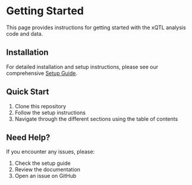 # Getting Started

This page provides instructions for getting started with the xQTL analysis code and data.

## Installation

For detailed installation and setup instructions, please see our comprehensive [Setup Guide](setting_up.md).

## Quick Start

1. Clone this repository
2. Follow the setup instructions
3. Navigate through the different sections using the table of contents

## Need Help?

If you encounter any issues, please:
1. Check the setup guide
2. Review the documentation
3. Open an issue on GitHub